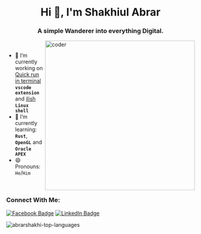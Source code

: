 <h1 align="center">Hi 👋, I'm Shakhiul Abrar</h1>
<h3 align="center">A simple Wanderer into everything Digital.</h3>

<img align="right" alt="coder" width="400" src="https://th.bing.com/th/id/R.417ebee986aec41629278b1e04cfbfe9?rik=WTtA8f8o5uL7NQ&pid=ImgRaw&r=0"> <br/>

- 🔭 I’m currently working on [Quick run in terminal](https://github.com/AbrarShakhi/quick-run-in-terminal) **`vscode extension`** and [ilish](https://github.com/AbrarShakhi/ilish) **`Linux shell`**
- 🌱 I’m currently learning: **`Rust`**, **`OpenGL`** and **`Oracle APEX`**
  <!-- - 👯 I’m looking to collaborate on  -->
  <!-- - 🤔 I’m looking for help with ... -->
  <!-- - 💬 Ask me about ... -->
  <!-- - 📫 How to reach me: ... -->
- 😄 Pronouns: `He`/`Him`
<!-- - ⚡ Fun fact: ... -->

<br> <h3 align="left">Connect With Me:</h3>

[![Facebook Badge](https://img.shields.io/badge/Facebook-1877F2?style=for-the-badge&logo=facebook&logoColor=white)](https://www.fb.me/realAbrarShakhi)
[![LinkedIn Badge](https://img.shields.io/badge/Linkedin-0077B5?style=for-the-badge&logo=linkedin&logoColor=white)](https://linkedin.com/in/abrarshakhi)

<p><img align="left" src="https://github-readme-stats.vercel.app/api/top-langs?username=abrarshakhi&show_icons=true&locale=en&layout=donut-vertical&theme=github_dark" alt="abrarshakhi-top-languages" /></p><br/>
